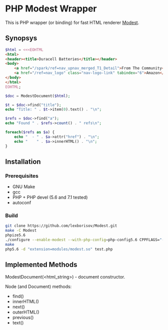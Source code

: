 # PHP Modest Wrapper #

This is PHP wrapper (or binding) for fast HTML renderer [Modest](https://github.com/lexborisov/Modest).

## Synopsys ##

```php
$html = <<<EOHTML
<html>
<header><title>Duracell Batteries</title></header>
<body>
    <a href="/spark/ref=nav_upnav_merged_T1_Detail">From The Community</a>
    <a href="/ref=nav_logo" class="nav-logo-link" tabindex="6">Amazon</a>
</body>
</html>
EOHTML;

$doc = ModestDocument($html);

$t = $doc->find("title");
echo "Title: " . $t->item(0).text() . "\n";

$refs = $doc->find("a");
echo "Found " . $refs->count() . " refs\n";

foreach($refs as $a) {
    echo "  - " . $a->attr("href") . "\n";
    echo "    " . $a->innerHTML() . "\n";
}

```

## Installation ##

### Prerequisites ###

* GNU Make
* gcc
* PHP + PHP devel (5.6 and 7.1 tested)
* autoconf

### Build ###

```bash
git clone https://github.com/lexborisov/Modest.git
make -C Modest
phpize5.6
./configure --enable-modest --with-php-config=php-config5.6 CPPFLAGS="-IModest/include" LDFLAGS="-LModest/lib"
make
php5.6 -d "extension=modules/modest.so" test.php
```

## Implemented Methods ##

ModestDocument(<html_string>) - document constructor.

Node (and Document) methods:

* find(<selector>)
* innerHTML()
* next()
* outerHTML()
* previous()
* text()

